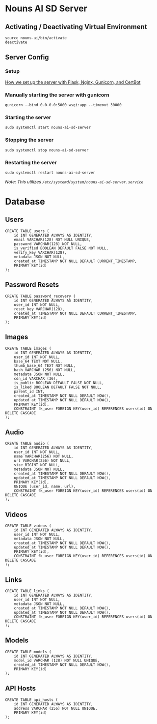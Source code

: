 # Nouns AI SD Server

## Activating / Deactivating Virtual Environment
```
source nouns-ai/bin/activate
deactivate
```

## Server Config
### Setup
[How we set up the server with Flask, Nginx, Gunicorn, and CertBot](https://www.digitalocean.com/community/tutorials/how-to-serve-flask-applications-with-gunicorn-and-nginx-on-ubuntu-22-04)

### Manually starting the server with gunicorn
`gunicorn --bind 0.0.0.0:5000 wsgi:app --timeout 30000`

### Starting the server
`sudo systemctl start nouns-ai-sd-server`

### Stopping the server
`sudo systemctl stop nouns-ai-sd-server`

### Restarting the server
`sudo systemctl restart nouns-ai-sd-server`

_Note: This utilizes `/etc/systemd/system/nouns-ai-sd-server.service`_

# Database

## Users
```
CREATE TABLE users (
    id INT GENERATED ALWAYS AS IDENTITY,
    email VARCHAR(128) NOT NULL UNIQUE,
    password VARCHAR(128) NOT NULL,
    is_verified BOOLEAN DEFAULT FALSE NOT NULL,
    verify_key VARCHAR(128),
    metadata JSON NOT NULL,
    created_at TIMESTAMP NOT NULL DEFAULT CURRENT_TIMESTAMP,
    PRIMARY KEY(id)
);
```

## Password Resets
```
CREATE TABLE password_recovery (
    id INT GENERATED ALWAYS AS IDENTITY,
    user_id INT NOT NULL,
    reset_key VARCHAR(128),
    created_at TIMESTAMP NOT NULL DEFAULT CURRENT_TIMESTAMP,
    PRIMARY KEY(id)
);
```

## Images
```
CREATE TABLE images (
    id INT GENERATED ALWAYS AS IDENTITY,
    user_id INT NOT NULL,
    base_64 TEXT NOT NULL,
    thumb_base_64 TEXT NOT NULL,
    hash VARCHAR (256) NOT NULL,
    metadata JSON NOT NULL,
    cdn_id VARCHAR (36),
    is_public BOOLEAN DEFAULT FALSE NOT NULL,
    is_liked BOOLEAN DEFAULT FALSE NOT NULL,
    parent_id INT,
    created_at TIMESTAMP NOT NULL DEFAULT NOW(),
    updated_at TIMESTAMP NOT NULL DEFAULT NOW(),
    PRIMARY KEY(id),
    CONSTRAINT fk_user FOREIGN KEY(user_id) REFERENCES users(id) ON DELETE CASCADE
);
```

## Audio
```
CREATE TABLE audio (
    id INT GENERATED ALWAYS AS IDENTITY,
    user_id INT NOT NULL,
    name VARCHAR(256) NOT NULL,
    url VARCHAR(256) NOT NULL,
    size BIGINT NOT NULL,
    metadata JSON NOT NULL,
    created_at TIMESTAMP NOT NULL DEFAULT NOW(),
    updated_at TIMESTAMP NOT NULL DEFAULT NOW(),
    PRIMARY KEY(id),
    UNIQUE (user_id, name, url),
    CONSTRAINT fk_user FOREIGN KEY(user_id) REFERENCES users(id) ON DELETE CASCADE
);
```

## Videos
```
CREATE TABLE videos (
    id INT GENERATED ALWAYS AS IDENTITY,
    user_id INT NOT NULL,
    metadata JSON NOT NULL,
    created_at TIMESTAMP NOT NULL DEFAULT NOW(),
    updated_at TIMESTAMP NOT NULL DEFAULT NOW(),
    PRIMARY KEY(id),
    CONSTRAINT fk_user FOREIGN KEY(user_id) REFERENCES users(id) ON DELETE CASCADE
);
```

## Links
```
CREATE TABLE links (
    id INT GENERATED ALWAYS AS IDENTITY,
    user_id INT NOT NULL,
    metadata JSON NOT NULL,
    created_at TIMESTAMP NOT NULL DEFAULT NOW(),
    updated_at TIMESTAMP NOT NULL DEFAULT NOW(),
    CONSTRAINT fk_user FOREIGN KEY(user_id) REFERENCES users(id) ON DELETE CASCADE
);
```

## Models

```
CREATE TABLE models (
    id INT GENERATED ALWAYS AS IDENTITY,
    model_id VARCHAR (128) NOT NULL UNIQUE,
    created_at TIMESTAMP NOT NULL DEFAULT NOW(),
    PRIMARY KEY(id)
);
```

## API Hosts

```
CREATE TABLE api_hosts (
    id INT GENERATED ALWAYS AS IDENTITY,
    address VARCHAR (256) NOT NULL UNIQUE,
    PRIMARY KEY(id)
);
```